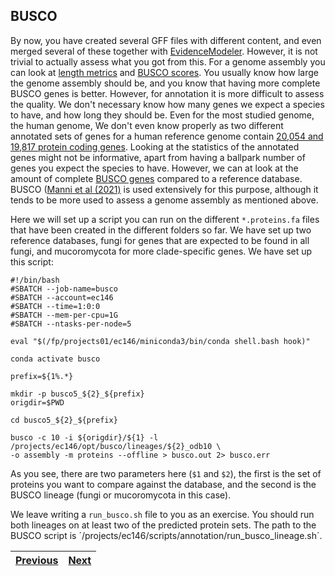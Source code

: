 ## BUSCO

By now, you have created several GFF files with different content, and even merged several of these together with [EvidenceModeler](04_evm.md). However, it is not trivial to actually assess what you got from this. For a genome assembly you can look at [length metrics](https://github.com/ebp-nor/genome-assembly-workshop-2023/blob/main/06_gfastats.md) and [BUSCO scores](https://github.com/ebp-nor/genome-assembly-workshop-2023/blob/main/07_BUSCO.md). You usually know how large the genome assembly should be, and you know that having more complete BUSCO genes is better. However, for annotation it is more difficult to assess the quality. We don't necessary know how many genes we expect a species to have, and how long they should be. Even for the most studied genome, the human genome, We don't even know properly as two different annotated sets of genes for a human reference genome contain [20,054 and 19,817 protein coding genes](https://genomebiology.biomedcentral.com/articles/10.1186/s13059-018-1590-2). Looking at the statistics of the annotated genes might not be informative, apart from having a ballpark number of genes you expect the species to have. However, we can at look at the amount of complete [BUSCO genes](https://busco.ezlab.org/) compared to a reference database. BUSCO ([Manni et al (2021)](https://currentprotocols.onlinelibrary.wiley.com/doi/full/10.1002/cpz1.323) is used extensively for this purpose, although it tends to be more used to assess a genome assembly as mentioned above. 

Here we will set up a script you can run on the different `*.proteins.fa` files that have been created in the different folders so far. We have set up two reference databases, fungi for genes that are expected to be found in all fungi, and mucoromycota for more clade-specific genes. We have set up this script:
```
#!/bin/bash
#SBATCH --job-name=busco
#SBATCH --account=ec146
#SBATCH --time=1:0:0
#SBATCH --mem-per-cpu=1G
#SBATCH --ntasks-per-node=5

eval "$(/fp/projects01/ec146/miniconda3/bin/conda shell.bash hook)" 

conda activate busco

prefix=${1%.*}

mkdir -p busco5_${2}_${prefix}
origdir=$PWD

cd busco5_${2}_${prefix}

busco -c 10 -i ${origdir}/${1} -l /projects/ec146/opt/busco/lineages/${2}_odb10 \
-o assembly -m proteins --offline > busco.out 2> busco.err
```

As you see, there are two parameters here (`$1` and `$2`), the first is the set of proteins you want to compare against the database, and the second is the BUSCO lineage (fungi or mucoromycota in this case). 

We leave writing a `run_busco.sh` file to you as an exercise. You should run both lineages on at least two of the predicted protein sets. The path to the BUSCO script is ´/projects/ec146/scripts/annotation/run_busco_lineage.sh´.

|[Previous](https://github.com/ebp-nor/genome_annotation_comparative_genomics_part1/blob/main/04_evm.md)|[Next](https://github.com/ebp-nor/genome_annotation_comparative_genomics_part1/blob/main/06_filtering.md)|
|---|---|
